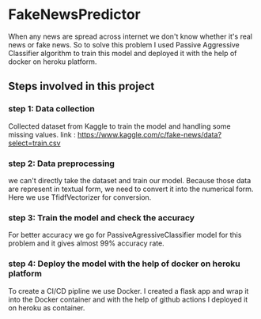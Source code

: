# FakeNewsPredictor
When any news are spread across internet we don't know whether it's real news or fake news. So to solve this problem I used Passive Aggressive Classifier algorithm to train this model and deployed it with the help of docker on heroku platform.

## Steps involved in this project
### step 1: Data collection
Collected dataset from Kaggle to train the model and handling some missing values.
link : https://www.kaggle.com/c/fake-news/data?select=train.csv
### step 2: Data preprocessing
we can't directly take the dataset and train our model. Because those data are represent in textual form, we need to convert it into the numerical form. Here we use TfidfVectorizer for conversion.
### step 3: Train the model and check the accuracy
For better accuracy we go for PassiveAgressiveClassifier model for this problem and it gives almost 99% accuracy rate.
### step 4: Deploy the model with the help of docker on heroku platform
To create a CI/CD pipline we use Docker. I created a flask app and wrap it into the Docker container and with the help of github actions I deployed it on heroku as container.
